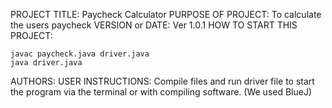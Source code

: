 PROJECT TITLE: Paycheck Calculator
PURPOSE OF PROJECT: To calculate the users paycheck
VERSION or DATE: Ver 1.0.1
HOW TO START THIS PROJECT:
```
javac paycheck.java driver.java
java driver.java
```
AUTHORS:
USER INSTRUCTIONS: Compile files and run driver file to start the program via the terminal or with compiling software. (We used BlueJ)

